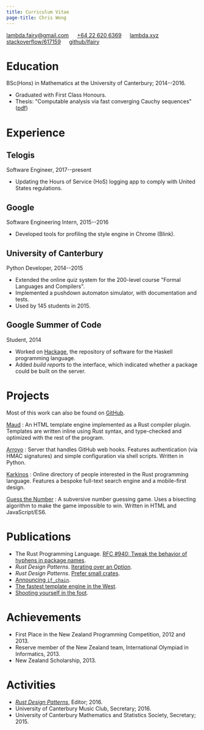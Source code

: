 ```yaml
---
title: Curriculum Vitae
page-title: Chris Wong
---
```



<lambda.fairy@gmail.com> &emsp; [+64&nbsp;22&nbsp;620&nbsp;6369][mobile]  &emsp; [lambda.xyz][website] &emsp; [stackoverflow/617159][stackoverflow] &emsp; [github/lfairy][github]

[mobile]: tel:+64226206369
[website]: https://lambda.xyz
[stackoverflow]: https://stackoverflow.com/users/617159
[github]: https://github.com/lfairy


Education
=========

BSc(Hons) in Mathematics at the University of Canterbury; 2014--2016.

* Graduated with First Class Honours.
* Thesis: "Computable analysis via fast converging Cauchy sequences" ([pdf])

[pdf]: /images/2016/thesis.pdf


Experience
==========

## Telogis

Software Engineer, 2017--present

* Updating the Hours of Service (HoS) logging app to comply with United States regulations.


## Google

Software Engineering Intern, 2015--2016

* Developed tools for profiling the style engine in Chrome (Blink).


## University of Canterbury

Python Developer, 2014--2015

* Extended the online quiz system for the 200-level course "Formal Languages and Compilers".
* Implemented a pushdown automaton simulator, with documentation and tests.
* Used by 145 students in 2015.


## Google Summer of Code

Student, 2014

* Worked on [Hackage], the repository of software for the Haskell programming language.
* Added *build reports* to the interface, which indicated whether a package could be built on the server.

[Hackage]: https://hackage.haskell.org/


Projects
========

Most of this work can also be found on [GitHub].

[GitHub]: https://github.com/lfairy

[Maud](https://maud.lambda.xyz)
  : An HTML template engine implemented as a Rust compiler plugin. Templates are written inline using Rust syntax, and type-checked and optimized with the rest of the program.

[Arroyo](https://github.com/lfairy/arroyo)
  : Server that handles GitHub web hooks. Features authentication (via HMAC signatures) and simple configuration via shell scripts. Written in Python.

[Karkinos](https://karkinos.lambda.xyz)
  : Online directory of people interested in the Rust programming language. Features a bespoke full-text search engine and a mobile-first design.

[Guess the Number](https://lambda.xyz/gtn/)
  : A subversive number guessing game. Uses a bisecting algorithm to make the game impossible to win. Written in HTML and JavaScript/ES6.


Publications
============

* The Rust Programming Language. [RFC #940: Tweak the behavior of hyphens in package names][RFC 940].
* *Rust Design Patterns*. [Iterating over an Option][option-iter].
* *Rust Design Patterns*. [Prefer small crates][smol-crates].
* [Announcing `if_chain`][if-chain].
* [The fastest template engine in the West][maud-is-fast].
* [Shooting yourself in the foot][twelve-inches].

[RFC 940]: https://github.com/rust-lang/rfcs/blob/master/text/0940-hyphens-considered-harmful.md
[option-iter]: https://github.com/rust-unofficial/patterns/blob/master/idioms/option-iter.md
[smol-crates]: https://github.com/rust-unofficial/patterns/blob/master/patterns/small-crates.md
[if-chain]: https://lambda.xyz/blog/if-chain/
[maud-is-fast]: https://lambda.xyz/blog/maud-is-fast/
[twelve-inches]: https://lambda.xyz/blog/twelve-inches/


Achievements
============

* First Place in the New Zealand Programming Competition, 2012 and 2013.
* Reserve member of the New Zealand team, International Olympiad in Informatics, 2013.
* New Zealand Scholarship, 2013.


Activities
==========

* [*Rust Design Patterns*][patterns], Editor; 2016.
* University of Canterbury Music Club, Secretary; 2016.
* University of Canterbury Mathematics and Statistics Society, Secretary; 2015.

[patterns]: https://github.com/rust-unofficial/patterns
